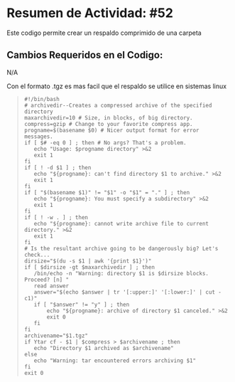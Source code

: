 # Resumen de Actividad: #52
Este codigo permite crear un respaldo comprimido de una carpeta

## Cambios Requeridos en el Codigo:
N/A

Con el formato .tgz es mas facil que el respaldo se utilice en sistemas linux
>```shell
>#!/bin/bash
># archivedir--Creates a compressed archive of the specified directory
>maxarchivedir=10 # Size, in blocks, of big directory.
>compress=gzip # Change to your favorite compress app.
>progname=$(basename $0) # Nicer output format for error messages.
>if [ $# -eq 0 ] ; then # No args? That's a problem.
>    echo "Usage: $progname directory" >&2
>    exit 1
>fi
>if [ ! -d $1 ] ; then
>    echo "${progname}: can't find directory $1 to archive." >&2
>    exit 1
>fi
>if [ "$(basename $1)" != "$1" -o "$1" = "." ] ; then
>    echo "${progname}: You must specify a subdirectory" >&2
>    exit 1
>fi
>if [ ! -w . ] ; then
>    echo "${progname}: cannot write archive file to current directory." >&2
>    exit 1
>fi
># Is the resultant archive going to be dangerously big? Let's check...
>dirsize="$(du -s $1 | awk '{print $1}')"
>if [ $dirsize -gt $maxarchivedir ] ; then
>    /bin/echo -n "Warning: directory $1 is $dirsize blocks. Proceed? [n] "
>    read answer
>    answer="$(echo $answer | tr '[:upper:]' '[:lower:]' | cut -c1)"
>    if [ "$answer" != "y" ] ; then
>        echo "${progname}: archive of directory $1 canceled." >&2
>        exit 0
>    fi
>fi
>archivename="$1.tgz"
>if Ytar cf - $1 | $compress > $archivename ; then
>    echo "Directory $1 archived as $archivename"
>else
>    echo "Warning: tar encountered errors archiving $1"
>fi
>exit 0
>```